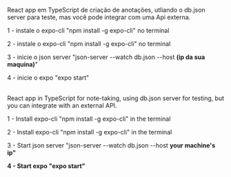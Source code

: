 React app em TypeScript de criação de anotações, 
utliando o db.json server para teste, mas você pode
integrar com uma Api externa. <br>

1 - instale o expo-cli "npm install -g expo-cli" no terminal <br>

2 - instale o expo-cli "npm install -g expo-cli" no terminal <br>

3 - inicie o json server "json-server --watch db.json --host <b>(ip da sua maquina)</b>"<br>

4 - inicie o expo "expo start" <br><br>

React app in TypeScript for note-taking, using db.json server for testing, but you can integrate with an external API. <br>

1 - Install expo-cli "npm install -g expo-cli" in the terminal <br>

2 - Install expo-cli "npm install -g expo-cli" in the terminal <br>

3 - Start json server "json-server --watch db.json --host <b>your machine's ip<b>"<br>

4 - Start expo "expo start"





